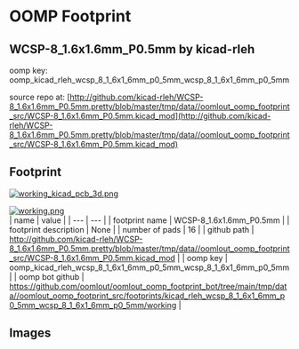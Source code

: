 # OOMP Footprint  
## WCSP-8_1.6x1.6mm_P0.5mm  by kicad-rleh  
  
oomp key: oomp_kicad_rleh_wcsp_8_1_6x1_6mm_p0_5mm_wcsp_8_1_6x1_6mm_p0_5mm  
  
source repo at: [http://github.com/kicad-rleh/WCSP-8_1.6x1.6mm_P0.5mm.pretty/blob/master/tmp/data//oomlout_oomp_footprint_src/WCSP-8_1.6x1.6mm_P0.5mm.kicad_mod](http://github.com/kicad-rleh/WCSP-8_1.6x1.6mm_P0.5mm.pretty/blob/master/tmp/data//oomlout_oomp_footprint_src/WCSP-8_1.6x1.6mm_P0.5mm.kicad_mod)  
## Footprint  
  
[![working_kicad_pcb_3d.png](working_kicad_pcb_3d_600.png)](working_kicad_pcb_3d.png)  
  
[![working.png](working_600.png)](working.png)  
| name | value | 
| --- | --- | 
| footprint name | WCSP-8_1.6x1.6mm_P0.5mm | 
| footprint description | None | 
| number of pads | 16 | 
| github path | http://github.com/kicad-rleh/WCSP-8_1.6x1.6mm_P0.5mm.pretty/blob/master/tmp/data//oomlout_oomp_footprint_src/WCSP-8_1.6x1.6mm_P0.5mm.kicad_mod | 
| oomp key | oomp_kicad_rleh_wcsp_8_1_6x1_6mm_p0_5mm_wcsp_8_1_6x1_6mm_p0_5mm | 
| oomp bot github | https://github.com/oomlout/oomlout_oomp_footprint_bot/tree/main/tmp/data//oomlout_oomp_footprint_src/footprints/kicad_rleh_wcsp_8_1_6x1_6mm_p0_5mm_wcsp_8_1_6x1_6mm_p0_5mm/working | 
## Images  

